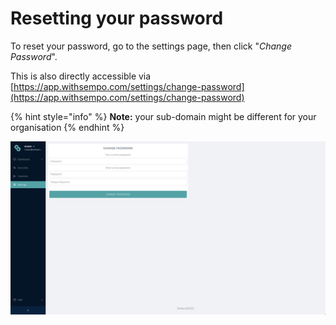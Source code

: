 # Resetting your password

To reset your password, go to the settings page, then click "_Change Password_".

This is also directly accessible via [https://app.withsempo.com/settings/change-password](https://app.withsempo.com/settings/change-password)

{% hint style="info" %}
**Note:** your sub-domain might be different for your organisation
{% endhint %}

![Change password screen](../../.gitbook/assets/screen-shot-2020-09-10-at-1.42.06-pm.png)



